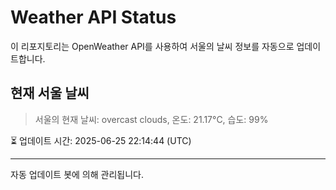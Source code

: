 
# Weather API Status

이 리포지토리는 OpenWeather API를 사용하여 서울의 날씨 정보를 자동으로 업데이트합니다.

## 현재 서울 날씨
> 서울의 현재 날씨: overcast clouds, 온도: 21.17°C, 습도: 99%

⏳ 업데이트 시간: 2025-06-25 22:14:44 (UTC)

---
자동 업데이트 봇에 의해 관리됩니다.
